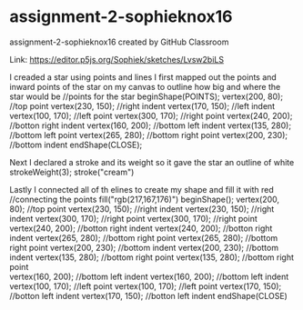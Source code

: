 # assignment-2-sophieknox16
assignment-2-sophieknox16 created by GitHub Classroom

Link: https://editor.p5js.org/Sophiek/sketches/Lvsw2biLS 

I creaded a star using points and lines 
I first mapped out the points and inward points of the star on my canvas to outline how big and where the star would be 
//points for the star
  beginShape(POINTS);
  vertex(200, 80); //top point
  vertex(230, 150); //right indent
  vertex(170, 150); //left indent
  vertex(100, 170); //left point
  vertex(300, 170); //right point
  vertex(240, 200); //botton right indent
  vertex(160, 200); //bottom left indent
  vertex(135, 280); //bottom left point
  vertex(265, 280); //bottom right point
  vertex(200, 230); //bottom indent
  endShape(CLOSE);
  
  Next I declared a stroke and its weight so it gave the star an outline of white
    strokeWeight(3);
  stroke("cream")
  
  Lastly I connected all of th elines to create my shape and fill it with red
  //connecting the points
  fill("rgb(217,167,176)")
  beginShape();
  vertex(200, 80); //top point
  vertex(230, 150); //right indent
  vertex(230, 150); //right indent
  vertex(300, 170); //right point
  vertex(300, 170); //right point
  vertex(240, 200); //botton right indent
  vertex(240, 200); //botton right indent
  vertex(265, 280); //bottom right point
  vertex(265, 280); //bottom right point
  vertex(200, 230); //bottom indent
  vertex(200, 230); //bottom indent
  vertex(135, 280); //bottom right point
  vertex(135, 280); //bottom right point  
  vertex(160, 200); //bottom left indent
  vertex(160, 200); //bottom left indent
  vertex(100, 170); //left point
  vertex(100, 170); //left point
  vertex(170, 150); //botton left indent
  vertex(170, 150); //botton left indent
  endShape(CLOSE)
